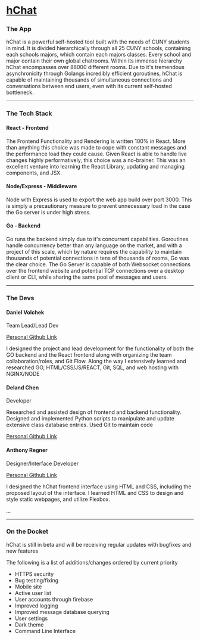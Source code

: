 <div>
  <h1><a href="http://hchat.org">hChat</a></h1>
  <div>
    <h3> The App</h3>
    <p>hChat is a powerful self-hosted tool built with the needs of CUNY students in mind. It is divided hierarchically through all 25 CUNY schools, containing each schools majors, which contain each majors classes. Every school and major contain their own global chatrooms. Within its immense hierarchy hChat encompasses over 86000 different rooms. Due to it's tremendous asynchronicity through Golangs incredibly efficient goroutines, hChat is capable of maintaining thousands of simultaneous connections and conversations between end users, even with its current self-hosted bottleneck. </p>
  </div>
  <hr>
  <div>
    <h3>The Tech Stack</h3>
    <div>
      <h4>React - Frontend</h4>
      <p>The Frontend Functionality and Rendering is written 100% in React. More than anything this choice was made to cope with constant messages and the performance load they could cause. Given React is able to handle live changes highly performatively, this choice was a no-brainer. This was an excellent venture into learning the React Library, updating and managing components, and JSX. </p>
    </div>
    <div>
      <h4>Node/Express - Middleware</h4>
      <p>Node with Express is used to export the web app build over port 3000. This is simply a precautionary measure to prevent unnecessary load in the case the Go server is under high stress.</p>
    </div>
    <div>
      <h4>Go - Backend </h4>
      <p>Go runs the backend simply due to it's concurrent capabilities. Goroutines handle concurrency better than any language on the market, and with a project of this scale, which by nature requires the capability to maintain thousands of potential connections in tens of thousands of rooms, Go was the clear choice. The Go Server is capable of both Websocket connections over the frontend website and potential TCP connections over a desktop client or CLI, while sharing the same pool of messages and users. 
    </div>
    <hr>
  </div>
  <div>
    <h3> The Devs</h3>
    <div>
      <h4>Daniel Volchek</h4>
      <p>Team Lead/Lead Dev</p>
      <p><a href="https://github.com/DanielVolchek">Personal Github Link</a></p>
      <p>I designed the project and lead development for the functionality of both the GO backend and the React frontend along with organizing the team collaboration/roles, and Git Flow. Along the way I extensively learned and researched GO, HTML/CSS/JS/REACT, Git, SQL, and web hosting with NGINX/NODE</p>
    </div>
    <div>
      <h4>Deland Chen</h4>
      <p>Developer</p>
      <p>Researched and assisted design of frontend and backend functionality. Designed and implemented Python scripts to manipulate and update extensive class database entries. Used Git to maintain code</p>
      <a href="https://github.com/delandchen">Personal Github Link</a>
    </div>
    <div>
    <h4>Anthony Regner</h4>
      <p>Designer/Interface Developer</p>
      <p><a href="https://github.com/A278PlusPi">Personal Github Link</a></p>
      <p>I designed the hChat frontend interface using HTML and CSS, including the proposed layout of the interface. I learned HTML and CSS to design and style static webpages, and utilize Flexbox.</p>
    </div>
    <div>
    ...
    </div>
  </div>
</div>
<hr>
<div>
  <h3>On the Docket</h3>
  <p>hChat is still in beta and will be receiving regular updates with bugfixes and new features<p>
  <p>The following is a list of additions/changes ordered by current priority</p>
  <ul>
    <li>HTTPS security</li>
    <li>Bug testing/fixing</li>
    <li>Mobile site</li>
    <li>Active user list</li>
    <li>User accounts through firebase</li>
    <li>Improved logging</li>
    <li>Improved message database querying</li>
    <li>User settings</li>
    <li>Dark theme</li>
    <li>Command Line Interface</li>
  </ul>
</div>
</div>

